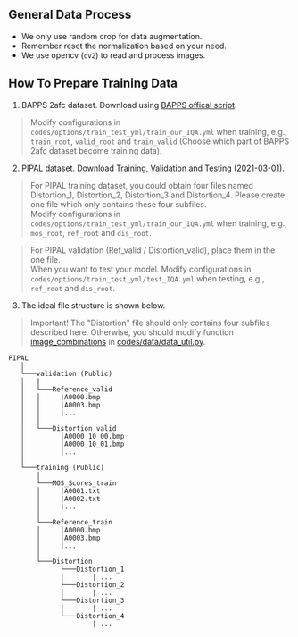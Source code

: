 


## General Data Process
- We only use random crop for data augmentation. 
- Remember reset the normalization based on your need.
- We use opencv (`cv2`) to read and process images.


## How To Prepare Training Data
1. BAPPS 2afc dataset. Download using [BAPPS offical script](https://github.com/richzhang/PerceptualSimilarity/blob/master/scripts/download_dataset.sh).
> Modify configurations in `codes/options/train_test_yml/train_our_IQA.yml` when training, e.g., `train_root`, `valid_root` and `train_valid` (Choose which part of BAPPS 2afc dataset become training data).

2. PIPAL dataset. Download [Training](https://drive.google.com/drive/folders/1G4fLeDcq6uQQmYdkjYUHhzyel4Pz81p-), [Validation](https://drive.google.com/drive/folders/1w0wFYHj8iQ8FgA9-YaKZLq7HAtykckXn) and [Testing (2021-03-01)]().
> For PIPAL training dataset, you could obtain four files named Distortion_1, Distortion_2, Distortion_3 and Distortion_4. Please create one file which only contains these four subfiles.
<br/> Modify configurations in `codes/options/train_test_yml/train_our_IQA.yml` when training, e.g., `mos_root`, `ref_root` and `dis_root`.

> For PIPAL validation (Ref_valid / Distortion_valid), place them in the one file. 
<br/> When you want to test your model. Modify configurations in `codes/options/train_test_yml/test_IQA.yml` when testing, e.g., `ref_root` and `dis_root`.

3. The ideal file structure is shown below.
> Important! The "Distortion" file should only contains four subfiles described here. Otherwise, you should modify function [image_combinations]() in [codes/data/data_util.py](codes/data/data_util.py).

```  
PIPAL
   │   
   └───validation (Public)
   │   |
   │   └───Reference_valid
   │   │     |A0000.bmp
   │   │     |A0003.bmp
   │   │     |...
   │   │            
   │   └───Distortion_valid
   │         |A0000_10_00.bmp
   │         |A0000_10_01.bmp
   │         |...
   │   
   └───training (Public)
       │
       └───MOS_Scores_train
       │     |A0001.txt
       │     |A0002.txt
       │     |...
       │ 
       └───Reference_train
       │     |A0000.bmp
       │     |A0003.bmp
       │     |...
       │            
       └───Distortion 
             └───Distortion_1
             │       | ...
             └───Distortion_2
             │       | ...
             └───Distortion_3
             │       | ...
             └───Distortion_4
                     | ...
